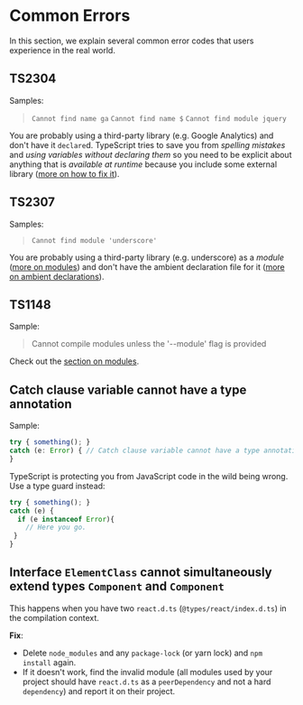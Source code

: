 # Common Errors
In this section, we explain several common error codes that users experience in the real world.

## TS2304
Samples:
> `Cannot find name ga`
> `Cannot find name $`
> `Cannot find module jquery`

You are probably using a third-party library (e.g. Google Analytics) and don't have it `declare`d. TypeScript tries to save you from *spelling mistakes* and *using variables without declaring them* so you need to be explicit about anything that is *available at runtime* because you include some external library ([more on how to fix it][ambient]).

## TS2307
Samples:
> `Cannot find module 'underscore'`

You are probably using a third-party library (e.g. underscore) as a *module* ([more on modules][modules]) and don't have the ambient declaration file for it ([more on ambient declarations][ambient]).

## TS1148
Sample:
> Cannot compile modules unless the '--module' flag is provided

Check out the [section on modules][modules].

## Catch clause variable cannot have a type annotation
Sample:
```js
try { something(); }
catch (e: Error) { // Catch clause variable cannot have a type annotation
}
```
TypeScript is protecting you from JavaScript code in the wild being wrong. Use a type guard instead:
```js
try { something(); }
catch (e) {
  if (e instanceof Error){
    // Here you go.
 }
}
```

## Interface `ElementClass` cannot simultaneously extend types `Component` and `Component`
This happens when you have two `react.d.ts` (`@types/react/index.d.ts`) in the compilation context.

**Fix**:
* Delete `node_modules` and any `package-lock` (or yarn lock) and `npm install` again.
* If it doesn't work, find the invalid module (all modules used by your project should have `react.d.ts` as a `peerDependency` and not a hard `dependency`) and report it on their project.


[ambient]: ../types/ambient/d.ts.md
[modules]: ../project/modules.md
